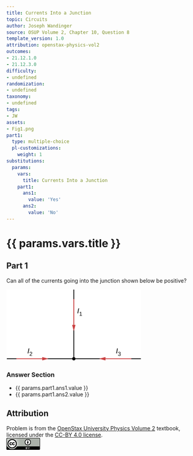 ```yaml
---
title: Currents Into a Junction
topic: Circuits
author: Joseph Wandinger
source: OSUP Volume 2, Chapter 10, Question 8
template_version: 1.0
attribution: openstax-physics-vol2
outcomes:
- 21.12.1.0
- 21.12.3.0
difficulty:
- undefined
randomization:
- undefined
taxonomy:
- undefined
tags:
- JW
assets:
- Fig1.png
part1:
  type: multiple-choice
  pl-customizations:
    weight: 1
substitutions:
  params:
    vars:
      title: Currents Into a Junction
    part1:
      ans1:
        value: 'Yes'
      ans2:
        value: 'No'
---
```

# {{ params.vars.title }}

## Part 1

Can all of the currents going into the junction shown below be positive?

<img src="Fig1.png">

### Answer Section

- {{ params.part1.ans1.value }}
- {{ params.part1.ans2.value }}

## Attribution

Problem is from the [OpenStax University Physics Volume 2](https://openstax.org/details/books/university-physics-volume-2) textbook, licensed under the [CC-BY 4.0 license](https://creativecommons.org/licenses/by/4.0/).<br>![Image representing the Creative Commons 4.0 BY license.](https://raw.githubusercontent.com/firasm/bits/master/by.png)